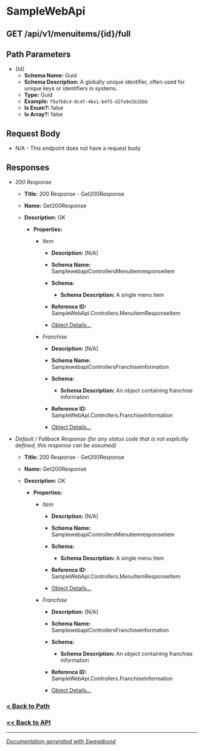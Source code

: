 
# SampleWebApi

## GET /api/v1/menuitems/{id}/full



## Path Parameters

* {Id} 
    * **Schema Name:** Guid 
    * **Schema Description:**  A globally unique identifier, often used for unique keys or identifiers in systems.
    * **Type:** Guid
    * **Example:** `f9a7b8c4-0c4f-46e1-b4f5-d2fe9e5b35bb`
    * **Is Enum?:** false
    * **Is Array?:** false









## Request Body

* N/A - This endpoint does not have a request body


## Responses

* *200 Response*
    * **Title:** 200 Response - Get200Response
    * **Name:** Get200Response
    * **Description:** OK
     
        * **Properties:**
        
            * *Item*
                * **Description:** [N/A]
                * **Schema Name:** SamplewebapiControllersMenuitemresponseitem
                * **Schema:** 
                    * **Schema Description:** A single menu item
 
                * **Reference ID:** SampleWebApi.Controllers.MenuItemResponseItem
                * [Object Details...](../schema/SamplewebapiControllersMenuitemresponseitem.md)
            
        
            * *Franchise*
                * **Description:** [N/A]
                * **Schema Name:** SamplewebapiControllersFranchiseinformation
                * **Schema:** 
                    * **Schema Description:** An object containing franchise information
 
                * **Reference ID:** SampleWebApi.Controllers.FranchiseInformation
                * [Object Details...](../schema/SamplewebapiControllersFranchiseinformation.md)
            
         
         

* *Default / Fallback Response (for any status code that is not explicitly defined, this response can be assumed)*
    * **Title:** 200 Response - Get200Response
    * **Name:** Get200Response
    * **Description:** OK
     
        * **Properties:**
        
            * *Item*
                * **Description:** [N/A]
                * **Schema Name:** SamplewebapiControllersMenuitemresponseitem
                * **Schema:** 
                    * **Schema Description:** A single menu item
 
                * **Reference ID:** SampleWebApi.Controllers.MenuItemResponseItem
                * [Object Details...](../schema/SamplewebapiControllersMenuitemresponseitem.md)
            
        
            * *Franchise*
                * **Description:** [N/A]
                * **Schema Name:** SamplewebapiControllersFranchiseinformation
                * **Schema:** 
                    * **Schema Description:** An object containing franchise information
 
                * **Reference ID:** SampleWebApi.Controllers.FranchiseInformation
                * [Object Details...](../schema/SamplewebapiControllersFranchiseinformation.md)
            
         
         


### [< Back to Path](../Paths/ApiV1MenuitemsidFull.md)
### [<< Back to API](../SampleWebApi.Readme.md)

*** 

*[Documentation generated with Swagabond](https://github.com/jordanbleu/swagabond)*

